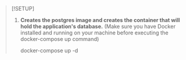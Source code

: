
>[!SETUP]
>
> 1. **Creates the postgres image and creates the container that will hold the application's database.**
>    (Make sure you have Docker installed and running on your machine before executing the docker-compose up command)
>
> 
>     docker-compose up -d

